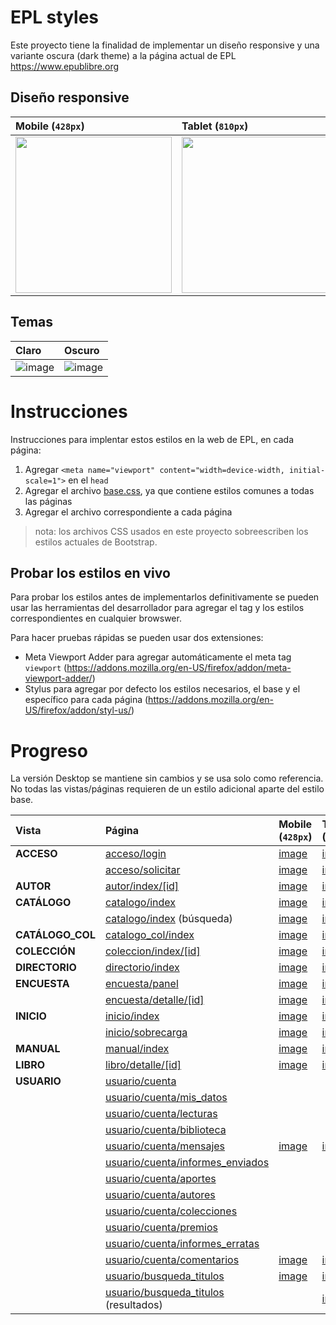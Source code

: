 # EPL styles

Este proyecto tiene la finalidad de implementar un diseño responsive y una variante oscura (dark theme) a la página actual de EPL https://www.epublibre.org

## Diseño responsive

| Mobile (`428px`) | Tablet (`810px`) | Desktop (`940px`) |
|:---|:---|:---|
|<img height="250px" src="https://github.com/user-attachments/assets/0dd674a7-26bf-4f59-98da-b2c9f7d8c91a">|<img height="250px" src="https://github.com/user-attachments/assets/aae5eb98-16c9-4be2-a18c-304b58214b67">|<img height="250px" src="https://github.com/user-attachments/assets/6ccda961-5659-4ddb-a88f-acff4d168d9e">|

## Temas

|Claro|Oscuro|
|:---|:---|
|![image](https://github.com/user-attachments/assets/d57c445a-4e2e-4c02-95bf-341d1c1f7231)|![image](https://github.com/user-attachments/assets/7bdb67e0-9bea-42da-a83b-815b1bf81ff4)|

# Instrucciones

Instrucciones para implentar estos estilos en la web de EPL, en cada página:

1. Agregar `<meta name="viewport" content="width=device-width, initial-scale=1">` en el `head`
2. Agregar el archivo [base.css](src/base.css), ya que contiene estilos comunes a todas las páginas
3. Agregar el archivo correspondiente a cada página

> nota: los archivos CSS usados en este proyecto sobreescriben los estilos actuales de Bootstrap.

## Probar los estilos en vivo

Para probar los estilos antes de implementarlos definitivamente se pueden usar las herramientas del desarrollador para agregar el tag y los estilos correspondientes en cualquier browswer.

Para hacer pruebas rápidas se pueden usar dos extensiones:
- Meta Viewport Adder para agregar automáticamente el meta tag `viewport` (https://addons.mozilla.org/en-US/firefox/addon/meta-viewport-adder/)
- Stylus para agregar por defecto los estilos necesarios, el base y el específico para cada página (https://addons.mozilla.org/en-US/firefox/addon/styl-us/)

# Progreso

La versión Desktop se mantiene sin cambios y se usa solo como referencia. No todas las vistas/páginas requieren de un estilo adicional aparte del estilo base.

| Vista | Página | Mobile (`428px`) | Tablet (`810px`) | Desktop (`940px`) | Desktop dark |
|:---|:---|:---|:---|:---|:---|
|__ACCESO__|[acceso/login](https://www.epublibre.org/acceso/login)|[image](https://github.com/user-attachments/assets/3306c135-b9fc-4a01-a12c-cafd12ca3273)|[image](https://github.com/user-attachments/assets/a8e7cfc1-75be-4d95-b4c5-9b67891af66b)|[image](https://github.com/user-attachments/assets/e4ee8efa-d58d-43ae-a7ed-3d76fa0fa55b)|[image](https://github.com/user-attachments/assets/3343bc32-86e5-47da-812c-79531ded077d)|
||[acceso/solicitar](https://www.epublibre.org/acceso/solicitar)|[image](https://github.com/user-attachments/assets/23fa04d8-c0c9-43b4-ac81-32fc5b917e68)|[image](https://github.com/user-attachments/assets/2e080616-f7f2-4c31-89b6-743d40aae4ea)|[image](https://github.com/user-attachments/assets/3b0950cf-38f8-43cd-a4c3-b85c819f99c5)|[image](https://github.com/user-attachments/assets/b6089aaa-f576-4f3a-b653-0c9c827e979a)|
|__AUTOR__|[autor/index/[id]](https://www.epublibre.org/autor/index/216)|[image](https://github.com/user-attachments/assets/17284229-5ff1-4ae4-9306-81740e63b4cf)|[image](https://github.com/user-attachments/assets/70b4c377-ae83-4620-8cdd-9ca15ea385df)|[image](https://github.com/user-attachments/assets/2ac8711a-eca7-45b2-8099-7df422dba2a1)|[image](https://github.com/user-attachments/assets/4efec2aa-23cb-4f9c-bb16-54d9e75e14cb)|
|__CATÁLOGO__|[catalogo/index](https://www.epublibre.org/catalogo/index)|[image](https://github.com/user-attachments/assets/9be60ed7-50a6-486f-9b96-92f04e076556)|[image](https://github.com/user-attachments/assets/c807dca9-2bbf-4501-bf70-56d2878b8f06)|[image](https://github.com/user-attachments/assets/9578d1e6-8608-4422-9b95-baeee64b1ca1)|[image](https://github.com/user-attachments/assets/12603479-571f-41ab-a13f-14c9059ee92d)|
||[catalogo/index](https://www.epublibre.org/catalogo/index) (búsqueda)|[image](https://github.com/user-attachments/assets/50914379-54c6-4aaf-bc41-9aedd3e17e7c)|[image](https://github.com/user-attachments/assets/051d26ea-29ae-4367-9812-b89eff7744f3)|[image](https://github.com/user-attachments/assets/9f89ecc4-a388-47f2-81da-a961a17aa6f7)|[image](https://github.com/user-attachments/assets/261adce4-1b42-4c97-80b4-3cb70516b7bf)|
|__CATÁLOGO_COL__|[catalogo_col/index](https://www.epublibre.org/catalogo_col/index)|[image](https://github.com/user-attachments/assets/a0226160-05f9-49d1-9f6c-6200adf6d440)|[image](https://github.com/user-attachments/assets/bd0842e6-fa32-4326-97a2-2d669609adf1)|[image](https://github.com/user-attachments/assets/30766963-75e9-4271-a37d-421433b14c2f)|[image](https://github.com/user-attachments/assets/fdde4706-fc9d-4766-ade6-6ecbd4c038b7)|
|__COLECCIÓN__|[coleccion/index/[id]](https://www.epublibre.org/coleccion/index/1534)|[image](https://github.com/user-attachments/assets/904a3f12-6f5e-45f8-afc9-96f8ab74e11c)|[image](https://github.com/user-attachments/assets/729c9ffd-d636-4b4f-860e-41be24922e03)|[image](https://github.com/user-attachments/assets/dc0ed3b6-64d1-4f8c-b182-f09d65b95b7e)|[image](https://github.com/user-attachments/assets/72059fdc-b60a-494b-9768-57db1fc9df83)|
|__DIRECTORIO__|[directorio/index](https://www.epublibre.org/directorio/index)|[image](https://github.com/user-attachments/assets/e18bd789-1ae9-462a-8e2b-fca531d9c2a5)|[image](https://github.com/user-attachments/assets/41a1c711-582d-4efb-986a-83e66a2f5d7d)|[image](https://github.com/user-attachments/assets/5c6bb100-b6ab-430d-b46d-66b1af846204)|[image](https://github.com/user-attachments/assets/889d9c39-c7cf-443a-82e2-08de0ebe2547)|
|__ENCUESTA__|[encuesta/panel](https://www.epublibre.org/encuesta/panel)|[image](https://github.com/user-attachments/assets/7962d221-4826-42d4-bfeb-02e714d77491)|[image](https://github.com/user-attachments/assets/ab2e531c-8095-4333-8f0f-1d1dd9d5942e)|[image](https://github.com/user-attachments/assets/1c6b02f8-4043-4745-a579-fc012b9ae2d8)|[image](https://github.com/user-attachments/assets/c2b5e819-0916-464c-8532-965598e8a896)|
||[encuesta/detalle/[id]](https://www.epublibre.org/encuesta/detalle/37)|[image](https://github.com/user-attachments/assets/83f3646a-33e0-4fc5-98ac-83e962ec99fd)|[image](https://github.com/user-attachments/assets/aeb24483-79df-4874-908c-173f45a16969)|[image](https://github.com/user-attachments/assets/d52f9a17-5b3f-4c61-af48-f2ad935527e1)|[image](https://github.com/user-attachments/assets/88480862-66f9-457c-a00e-b7f5d767a588)|
|__INICIO__|[inicio/index](https://www.epublibre.org/inicio/index)|[image](https://github.com/user-attachments/assets/2f612411-72ca-4cbc-83e4-8254e93771ea)|[image](https://github.com/user-attachments/assets/bd461d9a-592b-4faf-9548-8e68f0a3a516)|[image](https://github.com/user-attachments/assets/afaf23af-ad0d-4c33-876a-369897fe7e53)|[image](https://github.com/user-attachments/assets/188cec03-3ec0-4caa-a534-a8b601ff4366)|
||[inicio/sobrecarga](https://www.epublibre.org/inicio/sobrecarga)|[image](https://github.com/user-attachments/assets/5bcdfac8-0619-4f14-80ca-82c40d8f7c94)|[image](https://github.com/user-attachments/assets/3c166327-72f7-40d0-8131-1b1b96476de3)|[image](https://github.com/user-attachments/assets/19108142-417c-47f4-be7e-c86b1582a021)|[image](https://github.com/user-attachments/assets/feec6ead-6bcd-4ac5-af01-b70a44b417a1)|
|__MANUAL__|[manual/index](https://www.epublibre.org/manual/index)|[image](https://github.com/user-attachments/assets/0ac96d15-4c69-4d7d-8d9d-6b74cd919a2b)|[image](https://github.com/user-attachments/assets/c7ebfb95-7ab4-46d2-a900-c71c4e3519d2)|[image](https://github.com/user-attachments/assets/8fb51fd3-1353-4929-a481-0a6f35fb807d)|[image](https://github.com/user-attachments/assets/71580b06-3d24-47bf-b188-395b8e65900d)|
|__LIBRO__|[libro/detalle/[id]](https://www.epublibre.org/libro/detalle/19293)|[image](https://github.com/user-attachments/assets/70ae847b-f15e-4457-b42d-dfe7ccc4d466)|[image](https://github.com/user-attachments/assets/f51d4072-4413-47dc-891c-24007f46a07c)|[image](https://github.com/user-attachments/assets/b3e8ddbe-34a8-40a1-b6de-716dcabaf052)|[image](https://github.com/user-attachments/assets/f226b850-d2cc-4105-bb12-aa20497aa335)|
|__USUARIO__|[usuario/cuenta](https://www.epublibre.org/usuario/cuenta)||
||[usuario/cuenta/mis_datos](https://www.epublibre.org/usuario/cuenta/mis_datos)||
||[usuario/cuenta/lecturas](https://www.epublibre.org/usuario/cuenta/lecturas)||
||[usuario/cuenta/biblioteca](https://www.epublibre.org/usuario/cuenta/biblioteca)||
||[usuario/cuenta/mensajes](https://www.epublibre.org/usuario/cuenta/mensajes)|[image](https://github.com/user-attachments/assets/dd918f98-3aa6-4586-8be0-1ab2d517c7c2)|[image](https://github.com/user-attachments/assets/9c9d5989-9188-499f-82cc-4a707fde07c5)|[image](https://github.com/user-attachments/assets/0a42e941-1157-4eb5-ba8d-95940887e359)|[image](https://github.com/user-attachments/assets/e423c0e3-ff2c-4a91-8e40-75a865e056c8)|
||[usuario/cuenta/informes_enviados](https://www.epublibre.org/usuario/cuenta/informes_enviados)||
||[usuario/cuenta/aportes](https://www.epublibre.org/usuario/cuenta/aportes)||
||[usuario/cuenta/autores](https://www.epublibre.org/usuario/cuenta/autores)||
||[usuario/cuenta/colecciones](https://www.epublibre.org/usuario/cuenta/colecciones)||
||[usuario/cuenta/premios](https://www.epublibre.org/usuario/cuenta/premios)||
||[usuario/cuenta/informes_erratas](https://www.epublibre.org/usuario/cuenta/informes_erratas)||
||[usuario/cuenta/comentarios](https://www.epublibre.org/usuario/cuenta/comentarios)|[image](https://github.com/user-attachments/assets/a774b19f-1977-43b1-9865-90d268ce630d)|[image](https://github.com/user-attachments/assets/1a41e543-2415-4a81-82e0-73188e3dad6b)|[image](https://github.com/user-attachments/assets/1b7b1522-170a-4b21-8fb9-ea4989c56e5c)|[image](https://github.com/user-attachments/assets/44321c61-4f64-4054-945a-526944e9fcf3)|
||[usuario/busqueda_titulos](https://www.epublibre.org/usuario/busqueda_titulos)|[image](https://github.com/user-attachments/assets/6e75b6d3-cb33-4142-96a4-0d62bfb55630)|[image](https://github.com/user-attachments/assets/5fe0a940-1168-4cfe-8766-32310e33e44d)|[image](https://github.com/user-attachments/assets/e4fe5291-4d01-4cd9-bb9b-60707c7f96ab)|[image](https://github.com/user-attachments/assets/4fe13a66-07b7-412f-9465-4d0bc0cbac4e)|
||[usuario/busqueda_titulos](https://www.epublibre.org/usuario/busqueda_titulos) (resultados)||[image](https://github.com/user-attachments/assets/3c1d640b-672e-42dd-a65c-db81ca80cd16)|[image](https://github.com/user-attachments/assets/1a81b57e-6c54-4da1-a3e4-cfc458f77959)|[image](https://github.com/user-attachments/assets/b755f218-7832-4424-a594-b4ae8358d43e)|
